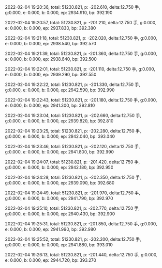 2022-02-04 19:20:36, total: 51230.821, p: -202.610, delta:12.750 手, g:0.000, e: 0.000, b: 0.000, ep: 2934.910, bp: 392.190

2022-02-04 19:20:57, total: 51230.821, p: -201.210, delta:12.750 手, g:0.000, e: 0.000, b: 0.000, ep: 2937.830, bp: 392.380

2022-02-04 19:21:18, total: 51230.821, p: -202.020, delta:12.750 手, g:0.000, e: 0.000, b: 0.000, ep: 2938.540, bp: 392.570

2022-02-04 19:21:39, total: 51230.821, p: -201.360, delta:12.750 手, g:0.000, e: 0.000, b: 0.000, ep: 2938.640, bp: 392.500

2022-02-04 19:22:01, total: 51230.821, p: -201.110, delta:12.750 手, g:0.000, e: 0.000, b: 0.000, ep: 2939.290, bp: 392.550

2022-02-04 19:22:22, total: 51230.821, p: -201.330, delta:12.750 手, g:0.000, e: 0.000, b: 0.000, ep: 2942.590, bp: 392.990

2022-02-04 19:22:43, total: 51230.821, p: -201.180, delta:12.750 手, g:0.000, e: 0.000, b: 0.000, ep: 2941.300, bp: 392.810

2022-02-04 19:23:04, total: 51230.821, p: -202.660, delta:12.750 手, g:0.000, e: 0.000, b: 0.000, ep: 2939.820, bp: 392.810

2022-02-04 19:23:25, total: 51230.821, p: -202.280, delta:12.750 手, g:0.000, e: 0.000, b: 0.000, ep: 2942.040, bp: 393.040

2022-02-04 19:23:46, total: 51230.821, p: -202.120, delta:12.750 手, g:0.000, e: 0.000, b: 0.000, ep: 2941.800, bp: 392.990

2022-02-04 19:24:07, total: 51230.821, p: -201.420, delta:12.750 手, g:0.000, e: 0.000, b: 0.000, ep: 2942.180, bp: 392.950

2022-02-04 19:24:28, total: 51230.821, p: -202.350, delta:12.750 手, g:0.000, e: 0.000, b: 0.000, ep: 2939.090, bp: 392.680

2022-02-04 19:24:49, total: 51230.821, p: -201.970, delta:12.750 手, g:0.000, e: 0.000, b: 0.000, ep: 2941.790, bp: 392.970

2022-02-04 19:25:10, total: 51230.821, p: -202.770, delta:12.750 手, g:0.000, e: 0.000, b: 0.000, ep: 2940.430, bp: 392.900

2022-02-04 19:25:31, total: 51230.821, p: -201.850, delta:12.750 手, g:0.000, e: 0.000, b: 0.000, ep: 2941.990, bp: 392.980

2022-02-04 19:25:52, total: 51230.821, p: -202.200, delta:12.750 手, g:0.000, e: 0.000, b: 0.000, ep: 2941.880, bp: 393.010

2022-02-04 19:26:13, total: 51230.821, p: -201.440, delta:12.750 手, g:0.000, e: 0.000, b: 0.000, ep: 2944.720, bp: 393.270